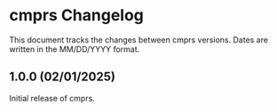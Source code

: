 # cmprs Changelog

This document tracks the changes between cmprs versions. Dates are written in the MM/DD/YYYY format.

## 1.0.0 (02/01/2025)

Initial release of cmprs.
